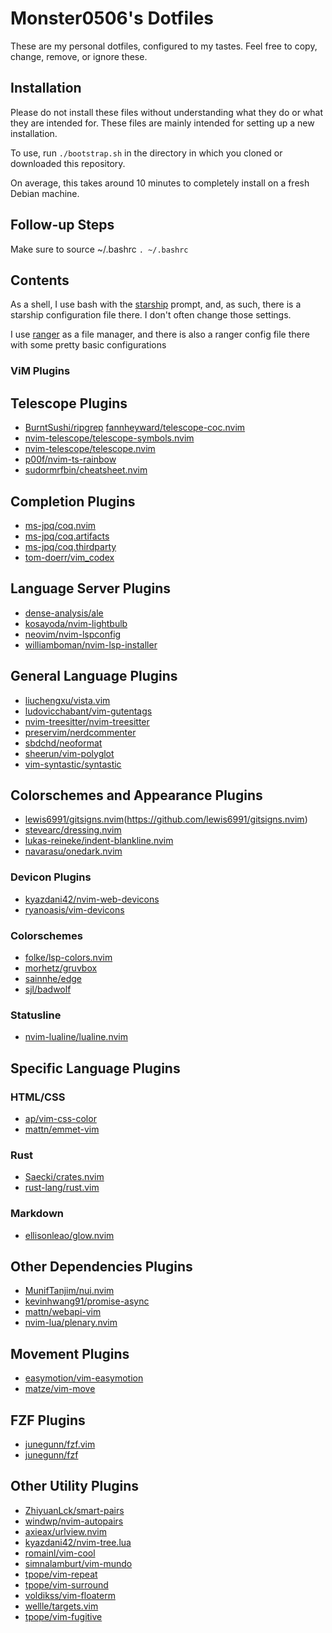 # Monster0506's Dotfiles

These are my personal dotfiles, configured to my tastes.
Feel free to copy, change, remove, or ignore these. 

## Installation

Please do not install these files without understanding what they do or 
what they are intended for. These files are mainly intended for setting up
a new installation. 

To use, run `./bootstrap.sh` in the directory in which you cloned 
or downloaded this repository.

On average, this takes around 10 minutes to completely install on a fresh Debian machine.

## Follow-up Steps

Make sure to source ~/.bashrc `. ~/.bashrc`

## Contents

As a shell, I use bash with the [starship](https://starship.rs) prompt, and,
as such, there is a starship configuration file there. I don't often change those settings.

I use [ranger](https://ranger.github.io/) as a file manager, and there is also a ranger config file there with some
pretty basic configurations


### ViM Plugins

## Telescope Plugins 

- [BurntSushi/ripgrep](https://github.com/BurntSushi/ripgrep) [fannheyward/telescope-coc.nvim](https://github.com/fannheyward/telescope-coc.nvim)
- [nvim-telescope/telescope-symbols.nvim](https://github.com/nvim-telescope/telescope-symbols.nvim)
- [nvim-telescope/telescope.nvim](https://github.com/nvim-telescope/telescope.nvim)
- [p00f/nvim-ts-rainbow](https://github.com/p00f/nvim-ts-rainbow)
- [sudormrfbin/cheatsheet.nvim](https://github.com/sudormrfbin/cheatsheet.nvim)

## Completion Plugins 

- [ms-jpq/coq.nvim](https://github.com/ms-jsp/coq.nvim)
- [ms-jpq/coq.artifacts](https://github.com/ms-jpq/coq.artifacts)
- [ms-jpq/coq.thirdparty](https://github.com/ms-jpq/coq.thirdparty)
- [tom-doerr/vim_codex](https://github.com/tom-doerr/vim_codex)

## Language Server Plugins 

- [dense-analysis/ale](https://github.com/dense-analysis/ale)
- [kosayoda/nvim-lightbulb](https://github.com/kosayoda/nvim-lightbulb)
- [neovim/nvim-lspconfig](https://github.com/neovim/nvim-lspconfig)
- [williamboman/nvim-lsp-installer](https://github.com/williamboman/nvim-lsp-installer)

## General Language Plugins 

- [liuchengxu/vista.vim](https://github.com/liuchengxu/vista.vim)
- [ludovicchabant/vim-gutentags](https://github.com/ludovicchabant/vim-gutentags)
- [nvim-treesitter/nvim-treesitter](https://github.com/nvim-treesitter/nvim-treesitter)
- [preservim/nerdcommenter](https://github.com/preservim/nerdcommenter)
- [sbdchd/neoformat](https://github.com/sbdchd/neoformat)
- [sheerun/vim-polyglot](https://github.com/sheerun/vim-polyglot)
- [vim-syntastic/syntastic](https://github.com/vim-syntastic/syntastic)

## Colorschemes and Appearance Plugins 

- [lewis6991/gitsigns.nvim](https://github.com/lewis6991/gitsigns.nvim)(https://github.com/lewis6991/gitsigns.nvim)
- [stevearc/dressing.nvim](https://github.com/stevearc/dressing.nvim)
- [lukas-reineke/indent-blankline.nvim](https://github.com/thaerkh/lukas-reineke/indent-blankline.nvim)
- [navarasu/onedark.nvim](https://github.com/navarasu/onedark.nvim)

### Devicon Plugins 

- [kyazdani42/nvim-web-devicons](https://github.com/kyazdani42/nvim-web-devicons)
- [ryanoasis/vim-devicons](https://github.com/ryanoasis/vim-devicons)

### Colorschemes 

- [folke/lsp-colors.nvim](https://github.com/folke/lsp-colors.nvim)
- [morhetz/gruvbox](https://github.com/morhetz/gruvbox)
- [sainnhe/edge](https://github.com/sainnhe/edge)
- [sjl/badwolf](https://github.com/sjl/badwolf)

### Statusline

- [nvim-lualine/lualine.nvim](https://github.com/nvim-lualine/lualine.nvim)

## Specific Language Plugins 

### HTML/CSS 

- [ap/vim-css-color](https://github.com/ap/vim-css-color)
- [mattn/emmet-vim](https://github.com/mattn/emmet-vim)

### Rust 

- [Saecki/crates.nvim](https://github.com/Saecki/crates.nvim)
- [rust-lang/rust.vim](https://github.com/rust-lang/rust.vim)

### Markdown 

- [ellisonleao/glow.nvim](https://github.com/ellisonleao/glow.nvim)

## Other Dependencies Plugins 

- [MunifTanjim/nui.nvim](https://github.com/MunifTanjim/nui.nvim)
- [kevinhwang91/promise-async](https://github.com/kevinhwang91/promise-async)
- [mattn/webapi-vim](https://github.com/mattn/webapi-vim)
- [nvim-lua/plenary.nvim](https://github.com/nvim-lua/plenary.nvim)

## Movement Plugins 

- [easymotion/vim-easymotion](https://github.com/easymotion/vim-easymotion)
- [matze/vim-move](https://github.com/matze/vim-move)

## FZF Plugins 

- [junegunn/fzf.vim](https://github.com/junegunn/fzf.vim)
- [junegunn/fzf](https://github.com/junegunn/fzf)

## Other Utility Plugins 

- [ZhiyuanLck/smart-pairs](https://github.com/ZhiyuanLck/smart-pairs)
- [windwp/nvim-autopairs](https://github.com/windwp/nvim-autopairs)
- [axieax/urlview.nvim](https://github.com/axieax/urlview.nvim)
- [kyazdani42/nvim-tree.lua](https://github.com/kyazdani42/nvim-tree.lua)
- [romainl/vim-cool](https://github.com/romainl/vim-cool)
- [simnalamburt/vim-mundo](https://github.com/simnalamburt/vim-mundo)
- [tpope/vim-repeat](https://github.com/tpope/vim-repeat)
- [tpope/vim-surround](https://github.com/tpope/vim-surround)
- [voldikss/vim-floaterm](https://github.com/voldikss/vim-floaterm)
- [wellle/targets.vim](https://github.com/wellle/targets.vim)
- [tpope/vim-fugitive](https://github.com/tpope/vim-fugitive)


